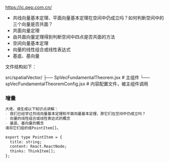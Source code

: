 https://jc.pep.com.cn/

- 共线向量基本定理、平面向量基本定理在空间中仍成立吗？如何判断空间中的三个向量是否共面？
- 共面向量定理
- 由共面向量定理得到判断空间中四点是否共面的方法
- 空间向量基本定理
- 向量的线性组合或线性表达式
- 基底、基向量

文件结构如下：

src/spatialVector/
├── SpVecFundamentalTheorem.jsx       # 主组件
└── spVecFundamentalTheoremConfig.jsx # 内容配置文件，被主组件调用

### 增量

```markdown
大佬，请生成以下知识点讲解：
- 我们已经学过共线向量基本定理和平面向量基本定理，那它们在空间中仍成立吗？
- 向量的线性组合或线性表达式的概念
- 基底、基向量的概念
请将它们组织成PointItem[]。

export type PointItem = {
  title: string;
  content: React.ReactNode;
  thinks: ThinkItem[];
};
```
